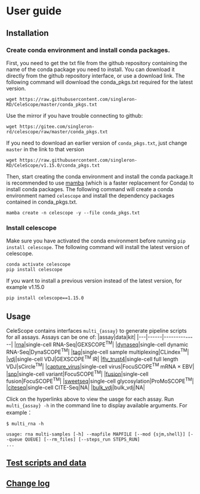 # User guide

## Installation

### Create conda environment and install conda packages. 
First, you need to get the txt file from the github repository containing the name of the conda package you need to install. You can download it directly from the github repository interface, or use a download link.
The following command will download the conda_pkgs.txt required for the latest version.
```
wget https://raw.githubusercontent.com/singleron-RD/CeleScope/master/conda_pkgs.txt
```
Use the mirror if you have trouble connecting to github:
```
wget https://gitee.com/singleron-rd/celescope/raw/master/conda_pkgs.txt
```
If you need to download an earlier version of `conda_pkgs.txt`, just change `master` in the link to that version
```
wget https://raw.githubusercontent.com/singleron-RD/CeleScope/v1.15.0/conda_pkgs.txt
```

Then, start creating the conda environment and install the conda package.It is recommended to use [mamba](https://mamba.readthedocs.io/en/latest/installation/mamba-installation.html) (which is a faster replacement for Conda) to install conda packages.
The following command will create a conda environment named `celescope` and install the dependency packages contained in conda_pkgs.txt.
```
mamba create -n celescope -y --file conda_pkgs.txt
```

### Install celescope

Make sure you have activated the conda environment before running `pip install celescope`. The following command will install the latest version of celescope.
```
conda activate celescope
pip install celescope
```

If you want to install a previous version instead of the latest version, for example v1.15.0
```
pip install celescope==1.15.0
```

## Usage

CeleScope contains interfaces `multi_{assay}` to generate pipeline scripts for all assays. Assays can be one of:
|assay|data|kit|
|---|------|--------------|
|[rna](./assay/multi_rna.md)|single-cell RNA-Seq|GEXSCOPE<sup>TM</sup>|
|[dynaseq](./assay/multi_dynaseq.md)|single-cell dynamic RNA-Seq|DynaSCOPE<sup>TM</sup>|
|[tag](./assay/multi_tag.md)|single-cell sample multiplexing|CLindex<sup>TM</sup>|
|[vdj](./assay/multi_vdj.md)|single-cell VDJ|GEXSCOPE<sup>TM</sup> IR|
|[flv_trust4](./assay/multi_flv_trust4.md)|single-cell full length VDJ|sCircle<sup>TM</sup>|
|[capture_virus](./assay/multi_capture_virus.md)|single-cell virus|FocuSCOPE<sup>TM</sup> mRNA × EBV|
|[snp](./assay/multi_snp.md)|single-cell variant|FocuSCOPE<sup>TM</sup>|
|[fusion](./assay/multi_fusion.md)|single-cell fusion|FocuSCOPE<sup>TM</sup>|
|[sweetseq](assay/multi_citeseq.md)|single-cell glycosylation|ProMoSCOPE<sup>TM</sup>|
|[citeseq](assay/multi_citeseq.md)|single-cell CITE-Seq|NA|
|[bulk_vdj](assay/multi_bulk_vdj.md)|bulk_vdj|NA|


Click on the hyperlinks above to view the uasge for each assay. Run `multi_{assay} -h` in the command line to display available arguments. For example：
```
$ multi_rna -h

usage: rna multi-samples [-h] --mapfile MAPFILE [--mod {sjm,shell}] [--queue QUEUE] [--rm_files] [--steps_run STEPS_RUN]
...
```

## [Test scripts and data](https://github.com/singleron-RD/celescope_test_script)

## [Change log](./CHANGELOG.md)


 
